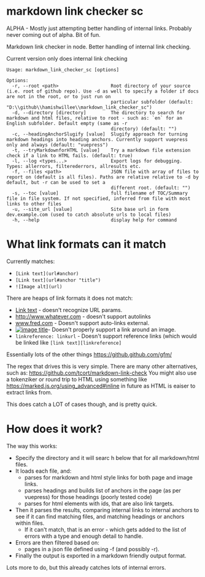 # markdown link checker sc

ALPHA - Mostly just attempting better handling of internal links.
Probably never coming out of alpha. Bit of fun.

Markdown link checker in node.
Better handling of internal link checking.

Current version only does internal link checking

```
Usage: markdown_link_checker_sc [options]

Options:
  -r, --root <path>                   Root directory of your source (i.e. root of github repo). Use -d as well to specify a folder if docs are not in the root, or to just run on
                                      particular subfolder (default: "D:\\github\\hamishwillee\\markdown_link_checker_sc")
  -d, --directory [directory]         The directory to search for markdown and html files, relative to root - such as: `en` for an English subfolder. Default empty (same as -r
                                      directory) (default: "")
  -c, --headingAnchorSlugify [value]  Slugify approach for turning markdown headings into heading anchors. Currently support vuepress only and always (default: "vuepress")
  -t, --tryMarkdownforHTML [value]    Try a markdown file extension check if a link to HTML fails. (default: true)
  -l, --log <types...>                Export logs for debugging. Types: allerrors, filterederrors, allresults etc.
  -f, --files <path>                  JSON file with array of files to report on (default is all files). Paths are relative relative to -d by default, but -r can be used to set a
                                      different root. (default: "")
  -s, --toc [value]                   full filename of TOC/Summary file in file system. If not specified, inferred from file with most links to other files
  -u, --site_url [value]              Site base url in form dev.example.com (used to catch absolute urls to local files)
  -h, --help                          display help for command
```


# What link formats can it match

Currently matches:
- `[Link text](url#anchor)`
- `[Link text](url#anchor "title")`
- `![Image alt](url)`

There are heaps of link formats it does not match:

- [Link text](url#anchor?param-5) - doesn't recognize URL params.
- <http://www.whatever.com> - doesn't support autolinks
- www.fred.com - Doesn't support auto-links external.
- [![image title](imageurl)](linkurl)- Doesn't properly support a link around an image.
- `linkreference: linkurl` - Doesn't support reference links (which would be linked like `[link text][linkreference]`



Essentially lots of the other things https://github.github.com/gfm/ 


The regex that drives this is very simple. 
There are many other alternatives, such as: https://github.com/tcort/markdown-link-check
You might also use a tokenziker or round trip to HTML using something like https://marked.js.org/using_advanced#inline in future as HTML is eaiser to extract links from.

This does catch a LOT of cases though, and is pretty quick.



# How does it work?

The way this works:
- Specify the directory and it will searc
h below that for all markdown/html files.
- It loads each file, and:
  - parses for markdown and html style links for both page and image links.
  - parses headings and builds list of anchors in the page (as per vuepress) for those headings (poorly tested code)
  - parses for html elements with ids, that are also link targets. 
- Then it parses the results, comparing internal links to internal anchors to see if it can find matching files, and matching headings or anchors within files.
  - If it can't match, that is an error - which gets added to the list of errors with a type and enough detail to handle.
- Errors are then filtered based on:
  - pages in a json file defined using -f (and possibly -r). 
- Finally the output is exported in a markdown friendly output format.

Lots more to do, but this already catches lots of internal errors.
